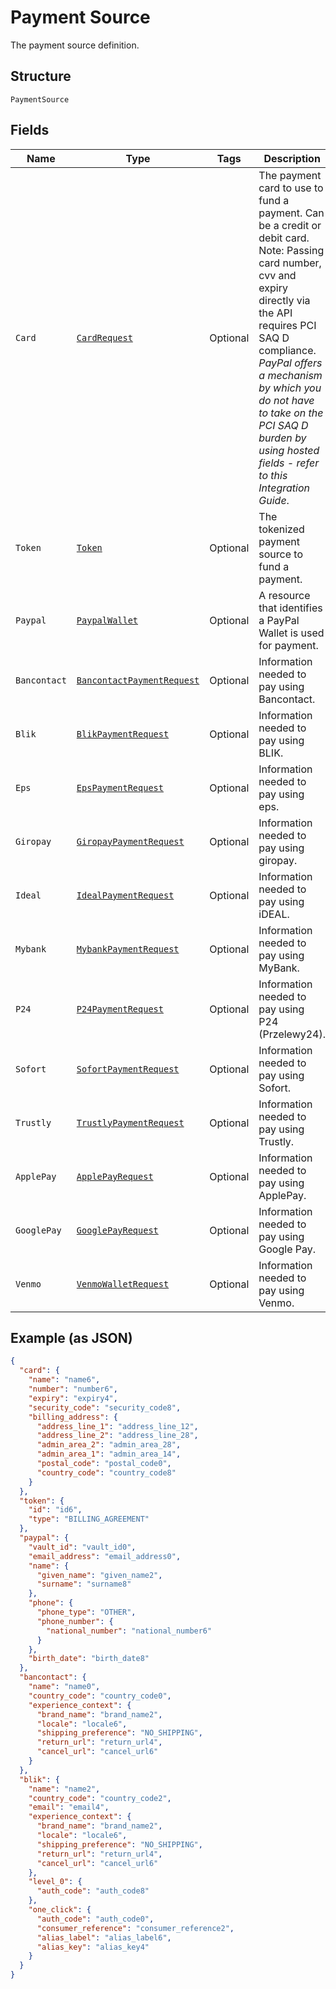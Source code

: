 
# Payment Source

The payment source definition.

## Structure

`PaymentSource`

## Fields

| Name | Type | Tags | Description |
|  --- | --- | --- | --- |
| `Card` | [`CardRequest`](../../doc/models/card-request.md) | Optional | The payment card to use to fund a payment. Can be a credit or debit card. Note: Passing card number, cvv and expiry directly via the API requires PCI SAQ D compliance. *PayPal offers a mechanism by which you do not have to take on the PCI SAQ D burden by using hosted fields - refer to this Integration Guide*. |
| `Token` | [`Token`](../../doc/models/token.md) | Optional | The tokenized payment source to fund a payment. |
| `Paypal` | [`PaypalWallet`](../../doc/models/paypal-wallet.md) | Optional | A resource that identifies a PayPal Wallet is used for payment. |
| `Bancontact` | [`BancontactPaymentRequest`](../../doc/models/bancontact-payment-request.md) | Optional | Information needed to pay using Bancontact. |
| `Blik` | [`BlikPaymentRequest`](../../doc/models/blik-payment-request.md) | Optional | Information needed to pay using BLIK. |
| `Eps` | [`EpsPaymentRequest`](../../doc/models/eps-payment-request.md) | Optional | Information needed to pay using eps. |
| `Giropay` | [`GiropayPaymentRequest`](../../doc/models/giropay-payment-request.md) | Optional | Information needed to pay using giropay. |
| `Ideal` | [`IdealPaymentRequest`](../../doc/models/ideal-payment-request.md) | Optional | Information needed to pay using iDEAL. |
| `Mybank` | [`MybankPaymentRequest`](../../doc/models/mybank-payment-request.md) | Optional | Information needed to pay using MyBank. |
| `P24` | [`P24PaymentRequest`](../../doc/models/p24-payment-request.md) | Optional | Information needed to pay using P24 (Przelewy24). |
| `Sofort` | [`SofortPaymentRequest`](../../doc/models/sofort-payment-request.md) | Optional | Information needed to pay using Sofort. |
| `Trustly` | [`TrustlyPaymentRequest`](../../doc/models/trustly-payment-request.md) | Optional | Information needed to pay using Trustly. |
| `ApplePay` | [`ApplePayRequest`](../../doc/models/apple-pay-request.md) | Optional | Information needed to pay using ApplePay. |
| `GooglePay` | [`GooglePayRequest`](../../doc/models/google-pay-request.md) | Optional | Information needed to pay using Google Pay. |
| `Venmo` | [`VenmoWalletRequest`](../../doc/models/venmo-wallet-request.md) | Optional | Information needed to pay using Venmo. |

## Example (as JSON)

```json
{
  "card": {
    "name": "name6",
    "number": "number6",
    "expiry": "expiry4",
    "security_code": "security_code8",
    "billing_address": {
      "address_line_1": "address_line_12",
      "address_line_2": "address_line_28",
      "admin_area_2": "admin_area_28",
      "admin_area_1": "admin_area_14",
      "postal_code": "postal_code0",
      "country_code": "country_code8"
    }
  },
  "token": {
    "id": "id6",
    "type": "BILLING_AGREEMENT"
  },
  "paypal": {
    "vault_id": "vault_id0",
    "email_address": "email_address0",
    "name": {
      "given_name": "given_name2",
      "surname": "surname8"
    },
    "phone": {
      "phone_type": "OTHER",
      "phone_number": {
        "national_number": "national_number6"
      }
    },
    "birth_date": "birth_date8"
  },
  "bancontact": {
    "name": "name0",
    "country_code": "country_code0",
    "experience_context": {
      "brand_name": "brand_name2",
      "locale": "locale6",
      "shipping_preference": "NO_SHIPPING",
      "return_url": "return_url4",
      "cancel_url": "cancel_url6"
    }
  },
  "blik": {
    "name": "name2",
    "country_code": "country_code2",
    "email": "email4",
    "experience_context": {
      "brand_name": "brand_name2",
      "locale": "locale6",
      "shipping_preference": "NO_SHIPPING",
      "return_url": "return_url4",
      "cancel_url": "cancel_url6"
    },
    "level_0": {
      "auth_code": "auth_code8"
    },
    "one_click": {
      "auth_code": "auth_code0",
      "consumer_reference": "consumer_reference2",
      "alias_label": "alias_label6",
      "alias_key": "alias_key4"
    }
  }
}
```

